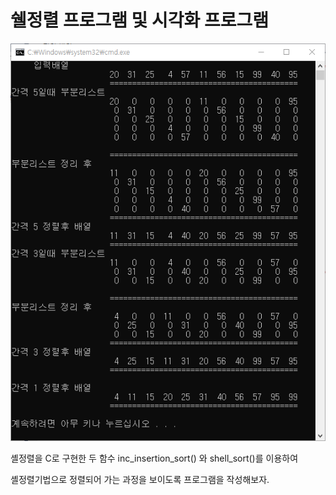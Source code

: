 # 쉘정렬 프로그램 및 시각화 프로그램

![Image Of Result](https://github.com/Arc1el/Algorithms/blob/master/shell_sort_visualization/result.png)

셸정렬을 C로 구현한 두 함수 inc_insertion_sort() 와 shell_sort()를 이용하여

셸정렬기법으로 정렬되어 가는 과정을 보이도록 프로그램을 작성해보자.

